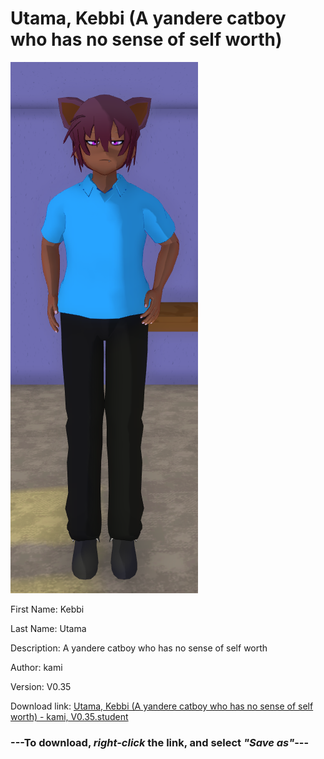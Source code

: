# Utama, Kebbi (A yandere catboy who has no sense of self worth)

<img src = "https://raw.githubusercontent.com/Arbiter1223/Daigaku-Gurashi-Custom-Students/master/Students/Files/Utama%2C%20Kebbi%20(A%20yandere%20catboy%20who%20has%20no%20sense%20of%20self%20worth).png">

First Name: Kebbi

Last Name: Utama

Description: A yandere catboy who has no sense of self worth

Author: kami

Version: V0.35

Download link: <a href="https://raw.githubusercontent.com/Arbiter1223/Daigaku-Gurashi-Custom-Students/master/Students/Files/Utama%2C%20Kebbi%20(A%20yandere%20catboy%20who%20has%20no%20sense%20of%20self%20worth)%20-%20kami%2C%20V0.35.student">Utama, Kebbi (A yandere catboy who has no sense of self worth) - kami, V0.35.student</a>

### ---**To download, _right-click_ the link, and select _"Save as"_**---
